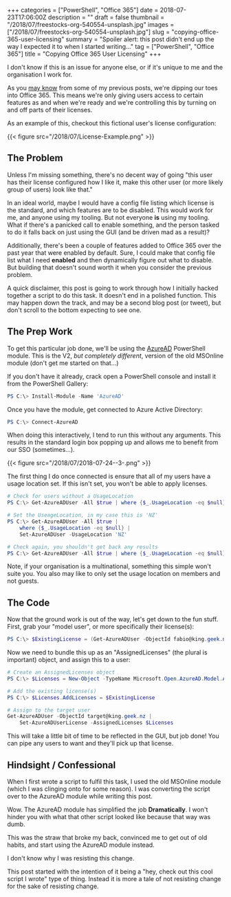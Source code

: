 +++
categories = ["PowerShell", "Office 365"]
date = 2018-07-23T17:06:00Z
description = ""
draft = false
thumbnail = "/2018/07/freestocks-org-540554-unsplash.jpg"
images = ["/2018/07/freestocks-org-540554-unsplash.jpg"]
slug = "copying-office-365-user-licensing"
summary = "Spoiler alert: this post didn't end up the way I expected it to when I started writing..."
tag = ["PowerShell", "Office 365"]
title = "Copying Office 365 User Licensing"
+++


I don't know if this is an issue for anyone else, or if it's unique to me and the organisation I work for.

As you [may know](https://king.geek.nz/tag/office-365/) from some of my previous posts, we're dipping our toes into Office 365. This means we're only giving users access to certain features as and when we're ready and we're controlling this by turning on and off parts of their licenses.

As an example of this, checkout this fictional user's license configuration:

{{< figure src="/2018/07/License-Example.png" >}}

## **The Problem**

Unless I'm missing something, there's no decent way of going "this user has their license configured how I like it, make this other user (or more likely group of users) look like that."

In an ideal world, maybe I would have a config file listing which license is the standard, and which features are to be disabled. This would work for me, and anyone using my tooling. But not everyone **is** using my tooling. What if there's a panicked call to enable something, and the person tasked to do it falls back on just using the GUI (and be driven mad as a result)?

Additionally, there's been a couple of features added to Office 365 over the past year that were enabled by default. Sure, I could make that config file list what I need **enabled** and then dynamically figure out what to disable. But building that doesn't sound worth it when you consider the previous problem.

A quick disclaimer, this post is going to work through how I initially hacked together a script to do this task. It doesn't end in a polished function. This may happen down the track, and may be a second blog post (or tweet), but don't scroll to the bottom expecting to see one.

## **The Prep Work**

To get this particular job done, we'll be using the [AzureAD](https://www.powershellgallery.com/packages/AzureAD) PowerShell module. This is the V2, _but completely different_, version of the old MSOnline module (don't get me started on that...)

If you don't have it already, crack open a PowerShell console and install it from the PowerShell Gallery:

```powershell
PS C:\> Install-Module -Name 'AzureAD'

```

Once you have the module, get connected to Azure Active Directory:

```powershell
PS C:\> Connect-AzureAD

```

When doing this interactively, I tend to run this without any arguments. This results in the standard login box popping up and allows me to benefit from our SSO (sometimes...).

{{< figure src="/2018/07/2018-07-24--3-.png" >}}

The first thing I do once connected is ensure that all of my users have a usage location set. If this isn't set, you won't be able to apply licenses.

```powershell
# Check for users without a UsageLocation
PS C:\> Get-AzureADUser -All $true | where {$_.UsageLocation -eq $null}

# Set the UseageLocation, in my case this is 'NZ'
PS C:\> Get-AzureADUser -All $true |
    where {$_.UsageLocation -eq $null} |
    Set-AzureADUser -UsageLocation 'NZ'

# Check again, you shouldn't get back any results
PS C:\> Get-AzureADUser -All $true | where {$_.UsageLocation -eq $null}

```

Note, if your organisation is a multinational, something this simple won't suite you. You also may like to only set the usage location on members and not guests.

## **The Code**

Now that the ground work is out of the way, let's get down to the fun stuff. First, grab your "model user", or more specifically their license(s):

```powershell
PS C:\> $ExistingLicense = (Get-AzureADUser -ObjectId fabio@king.geek.nz).AssignedLicenses

```

Now we need to bundle this up as an "AssignedLicenses" (the plural is important) object, and assign this to a user:

```powershell
# Create an AssignedLicenses object
PS C:\> $Licenses = New-Object -TypeName Microsoft.Open.AzureAD.Model.AssignedLicenses

# Add the existing license(s)
PS C:\> $Licenses.AddLicenses = $ExistingLicense

# Assign to the target user
Get-AzureADUser -ObjectId target@king.geek.nz |
    Set-AzureADUserLicense -AssignedLicenses $Licenses

```

This will take a little bit of time to be reflected in the GUI, but job done! You can pipe any users to want and they'll pick up that license.

## **Hindsight / Confessional**

When I first wrote a script to fulfil this task, I used the old MSOnline module (which I was clinging onto for some reason). I was converting the script over to the AzureAD module while writing this post.

Wow. The AzureAD module has simplified the job **Dramatically**. I won't hinder you with what that other script looked like because that way was dumb.

This was the straw that broke my back, convinced me to get out of old habits, and start using the AzureAD module instead.

I don't know why I was resisting this change.

This post started with the intention of it being a "hey, check out this cool script I wrote" type of thing. Instead it is more a tale of not resisting change for the sake of resisting change.

